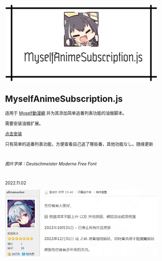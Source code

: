 <div align="center"><img src="./docs/headerpic.webp"/></div>

# MyselfAnimeSubscription.js

适用于 [Myself動漫網](https://myself-bbs.com/portal.php) 并为其添加简单追番列表功能的油猴脚本。

需要安装油猴扩展。

[点击安装](https://github.com/monSteRhhe/MyselfAnimeSubscription.js/raw/main/myselfbbs-anime-subscription.user.js)

只有简单的追番列表功能，方便查看自己追了哪些番，其他功能なし。随缘更新

​    

*图片字体：Deutschmeister Moderne Free Font*

​    

2022.11.02

![停运](./docs/stop.webp)